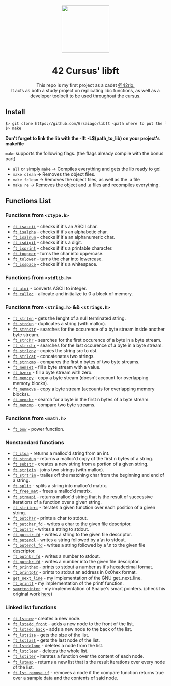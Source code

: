 <div align="center">
  <img src="https://user-images.githubusercontent.com/98427284/175352149-d1146a34-d163-4d0e-806f-1c63c04d3663.png" height="150" width="150"/>
  
</div>

<h1 align ="center">
  42 Cursus' libft
  
</h1>
<p align ="center">
  This repo is my first project as a cadet <a href="https://42.rio/">@42rio.</a><br>It acts as both a study project on replicating libc functions, as well as a developer toolbelt to be used throughout the cursus.

</p>

## Install
```sh
$> git clone https://github.com/Grsaiago/libft <path where to put the lib> && cd <path to lib>;
$> make
```

**Don't forget to link the lib with the -lft -L$(path_to_lib) on your project's makefile**

`make` supports the following flags. (the flags already compile with the bonus part)
- `all` or simply `make` -> Compiles everything and gets the lib ready to go!
- `make clean` -> Removes the object files.
- `make fclean` -> Removes the object files, as well as the .a file
- `make re` -> Removes the object and .a files and recompiles everything.


## Functions List
### Functions from `<ctype.h>`
* [`ft_isascii`](ft_isascii.c) - checks if it's an ASCII char.
* [`ft_isalpha`](ft_isalpha.c) - checks if it's an alphabetic char.
* [`ft_isalnum`](ft_isalnum.c) - checks if it'a an alphanumeric char.
* [`ft_isdigit`](ft_isdigit.c) - checks if it's a digit.
* [`ft_isprint`](ft_isprint.c) - checks if it's a printable character.
* [`ft_toupper`](ft_toupper.c) - turns the char into uppercase.
* [`ft_tolower`](ft_tolower.c) - turns the char into lowercase.
* [`ft_isspace`](ft_isspace.c) - checks if it's a whitespace.

### Functions from `<stdlib.h>`
* [`ft_atoi`](ft_atoi.c) - converts ASCII to integer.
* [`ft_calloc`](ft_calloc.c) - allocate and initialize to 0 a block of memory.

### Functions from `<string.h>` && `<strings.h>`
* [`ft_strlen`](ft_strlen.c) - gets the lenght of a null terminated string.
* [`ft_strdup`](ft_strdup.c) - duplicates a string (with malloc).
* [`ft_strnstr`](ft_strnstr.c) - searches for the occurence of a byte stream inside another byte stream.
* [`ft_strchr`](ft_strchr.c) - searches for the first occurence of a byte in a byte stream.
* [`ft_strrchr`](ft_strrchr.c) - searches for the last occurence of a byte in a byte stream.
* [`ft_strlcpy`](ft_strlcpy.c) - copies the string src to dst.
* [`ft_strlcat`](ft_strlcat.c) - concatenates two strings.
* [`ft_strncmp`](ft_strncmp.c) - compares the first n bytes of two byte streams.
* [`ft_memset`](ft_memset.c) - fill a byte stream with a value.
* [`ft_bzero`](ft_bzero.c) - fill a byte stream with zero.
* [`ft_memcpy`](ft_memcpy.c) - copy a byte stream (doesn't account for overlapping memory blocks).
* [`ft_memmove`](ft_memmove.c) - copy a byte stream (accounts for overlapping memory blocks).
* [`ft_memchr`](ft_memchr.c) - search for a byte in the first n bytes of a byte stream.
* [`ft_memcmp`](ft_memcp.c) - compare two byte streams.

### Functions from `<math.h>`
* [`ft_pow`](ft_pow.c) - power function.

### Nonstandard functions
* [`ft_itoa`](ft_itoa.c) - returns a malloc'd string from an int. 
* [`ft_strndup`](ft_strndup.c) - returns a malloc'd copy of the first n bytes of a string.
* [`ft_substr`](ft_substr.c) - creates a new string from a portion of a given string.
* [`ft_strjoin`](ft_strjoin.c) - joins two strings (with malloc).
* [`ft_strtrim`](ft_strtrim.c) - trailes off the matching char from the beginning and end of a string.
* [`ft_split`](ft_split.c) - splits a string into malloc'd matrix.
* [`ft_free_mat`](ft_free_mat.c) - frees a malloc'd matrix.
* [`ft_strmapi`](ft_strmapi.c) - returns malloc'd string that is the result of successive iterations of a function over a given string.
* [`ft_striteri`](ft_striteri.c) - iterates a given function over each position of a given string.
* [`ft_putchar`](ft_putchar.c) - prints a char to stdout.
* [`ft_putchar_fd`](ft_putchar_fd.c) - writes a char to the given file descriptor.
* [`ft_putstr`](ft_putstr.c) - writes a string to stdout.
* [`ft_putstr_fd`](ft_putstr_fd.c) - writes a string to the given file descriptor.
* [`ft_putendl`](ft_putendl.c) - writes a string followed by a \n to stdout.
* [`ft_putendl_fd`](ft_putendl_fd.c) - writes a string followed by a \n to the given file descriptor.
* [`ft_putnbr_fd`](ft_putnbr.c) - writes a number to stdout.
* [`ft_putnbr_fd`](ft_putnbr_fd.c) - writes a number into the given file descriptor.
* [`ft_printhex`](ft_printhex.c) - prints to stdout a number as it's hexadecimal format.
* [`ft_printptr`](ft_printptr.c) - prints to stdout an address in 0x0hex format.
* [`get_next_line`](get_next_line.c) - my implementation of the GNU get_next_line.
* [`ft_printf`](ft_printf.c) - my implementation of the printf function.
* [`samrtpointer`](smartptr.c) - my implementation of Snaipe's smart pointers. (check his original work [here](https://github.com/Snaipe/libcsptr))

### Linked list functions
* [`ft_lstnew`](ft_lstnew.c) - creates a new node.
* [`ft_lstadd_front`](ft_lstadd_front.c) - adds a new node to the front of the list.
* [`ft_lstadd_back`](ft_lstadd_back.c) - adds a new node to the back of the list.
* [`ft_lstsize`](ft_lstsize.c) - gets the size of the list.
* [`ft_lstlast`](ft_lstlast.c) - gets the last node of the list.
* [`ft_lstdelone`](ft_lstdelone.c) - deletes a node from the list.
* [`ft_lstclear`](ft_lstclear.c) - deletes the whole list.
* [`ft_lstiter`](ft_lstiter.c) - iterates a function over the content of each node.
* [`ft_lstmap`](ft_lstmap.c) - returns a new list that is the result iterations over every node of the list.
* [`ft_lst_remove_if`](ft_lst_remove_if.c) - removes a node if the compare function returns true over a sample data and the contents of said node.
